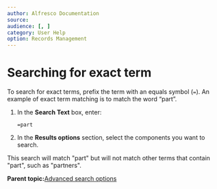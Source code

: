 ```yaml
---
author: Alfresco Documentation
source: 
audience: [, ]
category: User Help
option: Records Management
---
```


# Searching for exact term

To search for exact terms, prefix the term with an equals symbol \(`=`\). An example of exact term matching is to match the word “part”.

1.  In the **Search Text** box, enter:

    `=part`

2.  In the **Results options** section, select the components you want to search.


This search will match "part" but will not match other terms that contain "part", such as "partners".

**Parent topic:**[Advanced search options](../concepts/rm-search-syntax.md)

